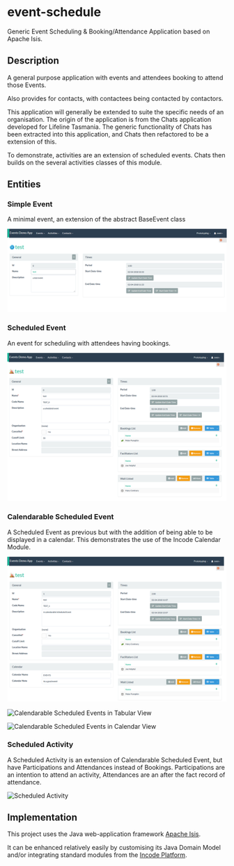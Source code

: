 # event-schedule
Generic Event Scheduling &amp; Booking/Attendance Application based on Apache Isis.

## Description

A general purpose application with events and attendees booking to attend those Events. 

Also provides for contacts, with contactees being contacted by contactors.

This application will generally be extended to suite the specific needs of an organisation. 
The origin of the application is from the Chats application developed for Lifeline Tasmania.
The generic functionality of Chats has been extracted into this application, and Chats then refactored to be a extension of this.

To demonstrate, activities are an extension of scheduled events. Chats then builds on the several activities classes of this module.

## Entities

### Simple Event

A minimal event, an extension of the abstract BaseEvent class

![Simple Event Screen](https://github.com/Stephen-Cameron-Data-Services/event-schedule/raw/master/module-base/images/screen/SimpleEvent.png)

### Scheduled Event

An event for scheduling with attendees having bookings. 

![Scheduled Event Screen](https://github.com/Stephen-Cameron-Data-Services/event-schedule/raw/master/module-base/images/screen/ScheduledEvent.png)

### Calendarable Scheduled Event

A Scheduled Event as previous but with the addition of being able to be displayed in a calendar. This demonstrates the use of the Incode Calendar Module.

![Calendarable Scheduled Event Screen](https://github.com/Stephen-Cameron-Data-Services/event-schedule/raw/master/module-base/images/screen/CalendarableScheduledEvent.png)

![Calendarable Scheduled Events in Tabular View](https://github.com/Stephen-Cameron-Data-Services/event-schedule/raw/master/module-base/images/screen/CalendarableScheduledEventInTableView.png)

![Calendarable Scheduled Events in Calendar View](https://github.com/Stephen-Cameron-Data-Services/event-schedule/raw/master/module-base/images/screen/CalendarableScheduledEventInCalendarView.png)

### Scheduled Activity

A Scheduled Activity is an extension of Calendarable Scheduled Event, but have Participations and Attendances instead of Bookings. Participations are an intention to attend an activity, Attendances are an after the fact record of attendance.

![Scheduled Activity](https://github.com/Stephen-Cameron-Data-Services/event-schedule/raw/master/module-base/images/screen/ScheduledActivity.png)

## Implementation

This project uses the Java web-application framework [Apache Isis](http://isis.apache.org).

It can be enhanced relatively easily by customising its Java Domain Model and/or integrating standard modules from the [Incode Platform](http://platform.incode.org).



